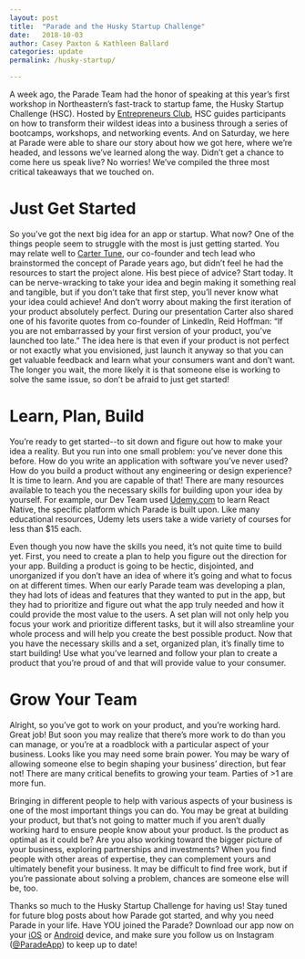 ```yaml
---
layout: post
title:  "Parade and the Husky Startup Challenge"
date:   2018-10-03
author: Casey Paxton & Kathleen Ballard
categories: update
permalink: /husky-startup/

---
```


A week ago, the Parade Team had the honor of speaking at this year’s first workshop in Northeastern’s fast-track to startup fame, the Husky Startup Challenge (HSC).  Hosted by [Entrepreneurs Club](http://www.northeastern.edu/entrepreneurs/programs/), HSC guides participants on how to transform their wildest ideas into a business through a series of bootcamps, workshops, and networking events. And on Saturday, we here at Parade were able to share our story about how we got here, where we’re headed, and lessons we’ve learned along the way. Didn’t get a chance to come here us speak live? No worries! We’ve compiled the three most critical takeaways that we touched on.

# Just Get Started

So you’ve got the next big idea for an app or startup. What now? One of the things people seem to struggle with the most is just getting started.  You may relate well to [Carter Tune](https://www.linkedin.com/in/carter-tune-14a287127/), our co-founder and tech lead who brainstormed the concept of Parade years ago, but didn’t feel he had the resources to start the project alone.  His best piece of advice?  Start today.  It can be nerve-wracking to take your idea and begin making it something real and tangible, but if you don’t take that first step, you’ll never know what your idea could achieve!
And don’t worry about making the first iteration of your product absolutely perfect. During our presentation Carter also shared one of his favorite quotes from co-founder of LinkedIn, Reid Hoffman: “If you are not embarrassed by your first version of your product, you’ve launched too late.” The idea here is that even if your product is not perfect or not exactly what you envisioned, just launch it anyway so that you can get valuable feedback and learn what your consumers want and don’t want.  The longer you wait, the more likely it is that someone else is working to solve the same issue, so don’t be afraid to just get started!

# Learn, Plan, Build

You’re ready to get started--to sit down and figure out how to make your idea a reality.  But you run into one small problem: you’ve never done this before.  How do you write an application with software you’ve never used?  How do you build a product without any engineering or design experience?  It is time to learn.  And you are capable of that!  There are many resources available to teach you the necessary skills for building upon your idea by yourself.  For example, our Dev Team used [Udemy.com](https://udemy.com/) to learn React Native, the specific platform which Parade is built upon.  Like many educational resources, Udemy lets users take a wide variety of courses for less than $15 each.

Even though you now have the skills you need, it’s not quite time to build yet. First, you need to create a plan to help you figure out the direction for your app. Building a product is going to be hectic, disjointed, and unorganized if you don’t have an idea of where it’s going and what to focus on at different times. When our early Parade team was developing a plan, they had lots of ideas and features that they wanted to put in the app, but they had to prioritize and figure out what the app truly needed and how it could provide the most value to the users. A set plan will not only help you focus your work and prioritize different tasks, but it will also streamline your whole process and will help you create the best possible product.
Now that you have the necessary skills and a set, organized plan, it’s finally time to start building! Use what you’ve learned and follow your plan to create a product that you’re proud of and that will provide value to your consumer.

# Grow Your Team

Alright, so you’ve got to work on your product, and you’re working hard. Great job! But soon you may realize that there’s more work to do than you can manage, or you’re at a roadblock with a particular aspect of your business.  Looks like you may need some brain power.  You may be wary of allowing someone else to begin shaping your business’ direction, but fear not!  There are many critical benefits to growing your team.  Parties of >1 are more fun.

Bringing in different people to help with various aspects of your business is one of the most important things you can do. You may be great at building your product, but that’s not going to matter much if you aren’t dually working hard to ensure people know about your product. Is the product as optimal as it could be?  Are you also working toward the bigger picture of your business, exploring partnerships and investments?  When you find people with other areas of expertise, they can complement yours and ultimately benefit your business.  It may be difficult to find free work, but if you’re passionate about solving a problem, chances are someone else will be, too.

Thanks so much to the Husky Startup Challenge for having us! Stay tuned for future blog posts about how Parade got started, and why you need Parade in your life.
Have YOU joined the Parade? Download our app now on your [iOS](https://itunes.apple.com/us/app/parade-events/id1380171412) or [Android](https://play.google.com/store/apps/details?id=com.parade) device, and make sure you follow us on Instagram ([@ParadeApp](https://instagram.com/paradeapp)) to keep up to date!
